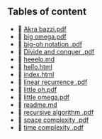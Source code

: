 ## Tables of content
- 🤣 [Akra bazzi.pdf](./Akra%20bazzi.pdf)
- 🤣 [big omega.pdf](./big%20omega.pdf)
- 🤣 [big-oh notation .pdf](./big-oh%20notation%20.pdf)
- 🤣 [Divide and conquer .pdf](./Divide%20and%20conquer%20.pdf)
- 🤣 [heeelo.md](./heeelo.md)
- 🤣 [hello.html](./hello.html)
- 🤣 [index.html](./index.html)
- 🤣 [linear recurrence .pdf](./linear%20recurrence%20.pdf)
- 🤣 [little oh.pdf](./little%20oh.pdf)
- 🤣 [little omega.pdf](./little%20omega.pdf)
- 🤣 [readme.md](./readme.md)
- 🤣 [recursive algorithm .pdf](./recursive%20algorithm%20.pdf)
- 🤣 [space complexity .pdf](./space%20complexity%20.pdf)
- 🤣 [time complexity .pdf](./time%20complexity%20.pdf)

